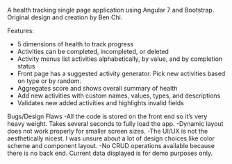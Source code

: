 A health tracking single page application using Angular 7 and Bootstrap.  Original design and creation by Ben Chi.

Features:
- 5 dimensions of health to track progress
- Activities can be completed, incompleted, or deleted
- Activity menus list activities alphabetically, by value, and by completion status
- Front page has a suggested activity generator.  Pick new activities based on type or by random.
- Aggregates score and shows overall summary of health
- Add new activities with custom names, values, types, and descriptions
- Validates new added activities and highlights invalid fields

Bugs/Design Flaws
-All the code is stored on the front end so it’s very heavy weight. Takes several seconds to fully load the app.
-Dynamic layout does not work properly for smaller screen sizes.
-The UI/UX is not the aesthetically nicest. I was unsure about a lot of design choices like color scheme and component layout.
-No CRUD operations available because there is no back end. Current data displayed is for demo purposes only.
